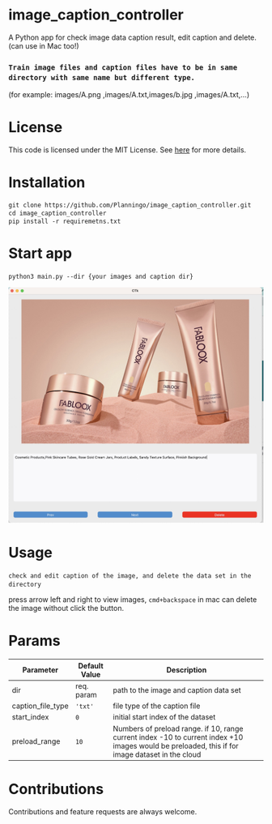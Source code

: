# image_caption_controller

A Python app for check image data caption result, edit caption and delete. (can use in Mac too!)

### `Train image files and caption files have to be in same directory with same name but different type.`

(for example: images/A.png ,images/A.txt,images/b.jpg ,images/A.txt,...)

# License

This code is licensed under the MIT License. See [here](https://github.com/brilam/remove-bg/blob/master/LICENSE) for more details.

# Installation

```
git clone https://github.com/Planningo/image_caption_controller.git
cd image_caption_controller
pip install -r requiremetns.txt
```

# Start app

`python3 main.py --dir {your images and caption dir}`

![alt text](https://github.com/Planningo/image_caption_controller/blob/main/app_screenshot.jpg)

# Usage

`check and edit caption of the image, and delete the data set in the directory`

press arrow left and right to view images, `cmd+backspace` in mac can delete the image without click the button.

# Params

| Parameter         | Default Value | Description                                                                                                                                     |
| ----------------- | ------------- | ----------------------------------------------------------------------------------------------------------------------------------------------- |
| dir               | req. param    | path to the image and caption data set                                                                                                          |
| caption_file_type | `'txt'`       | file type of the caption file                                                                                                                   |
| start_index       | `0`           | initial start index of the dataset                                                                                                              |
| preload_range     | `10`          | Numbers of preload range. if 10, range current index -10 to current index +10 images would be preloaded, this if for image dataset in the cloud |

# Contributions

Contributions and feature requests are always welcome.
